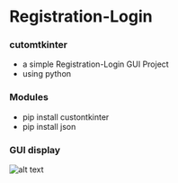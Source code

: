 # Registration-Login
### cutomtkinter
- a simple Registration-Login GUI Project
- using python
### Modules 
- pip install custontkinter
- pip install json
### GUI display
![alt text](https://media.discordapp.net/attachments/1084460255712395344/1128233536177061909/image.png)
  
